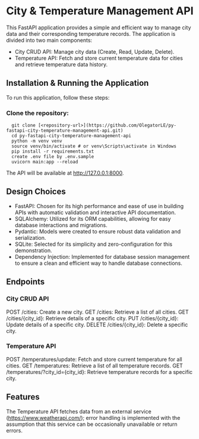 # City & Temperature Management API
This FastAPI application provides a simple and efficient way to manage city data and their corresponding temperature records. The application is divided into two main components:

- City CRUD API: Manage city data (Create, Read, Update, Delete).
- Temperature API: Fetch and store current temperature data for cities and retrieve temperature data history.

## Installation & Running the Application
To run this application, follow these steps:

### Clone the repository:
```shell
  git clone [<repository-url>](https://github.com/OlegatorLE/py-fastapi-city-temperature-management-api.git)
  cd py-fastapi-city-temperature-management-api
  python -m venv venv
  source venv/bin/activate # or venv\Scripts\activate in Windows
  pip install -r requirements.txt
  create .env file by .env.sample
  uvicorn main:app --reload
```

The API will be available at http://127.0.0.1:8000.

## Design Choices
- FastAPI: Chosen for its high performance and ease of use in building APIs with automatic validation and interactive API documentation.
- SQLAlchemy: Utilized for its ORM capabilities, allowing for easy database interactions and migrations.
- Pydantic: Models were created to ensure robust data validation and serialization.
- SQLite: Selected for its simplicity and zero-configuration for this demonstration.
- Dependency Injection: Implemented for database session management to ensure a clean and efficient way to handle database connections.

## Endpoints
### City CRUD API
POST /cities: Create a new city.
GET /cities: Retrieve a list of all cities.
GET /cities/{city_id}: Retrieve details of a specific city.
PUT /cities/{city_id}: Update details of a specific city.
DELETE /cities/{city_id}: Delete a specific city.

### Temperature API
POST /temperatures/update: Fetch and store current temperature for all cities.
GET /temperatures: Retrieve a list of all temperature records.
GET /temperatures/?city_id={city_id}: Retrieve temperature records for a specific city.

## Features
The Temperature API fetches data from an external service (https://www.weatherapi.com/); error handling is implemented with the assumption that this service can be occasionally unavailable or return errors.
